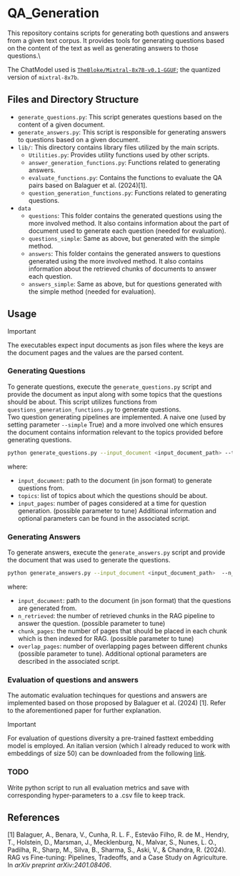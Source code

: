 # QA_Generation
This repository contains scripts for generating both questions and answers from a given text corpus. It provides tools for generating questions based on the content of the text as well as generating answers to those questions.\

The ChatModel used is [`TheBloke/Mixtral-8x7B-v0.1-GGUF`](https://huggingface.co/TheBloke/Mixtral-8x7B-v0.1-GGUF); the quantized version of `mixtral-8x7b`. 

## Files and Directory Structure

- `generate_questions.py`: This script generates questions based on the content of a given document.
- `generate_answers.py`: This script is responsible for generating answers to questions based on a given document.
- `lib/`: This directory contains library files utilized by the main scripts.
  - `Utilities.py`: Provides utility functions used by other scripts.
  - `answer_generation_functions.py`: Functions related to generating answers. 
  - `evaluate_functions.py`: Contains the functions to evaluate the QA pairs based on Balaguer et al. (2024)[1]. 
  - `question_generation_functions.py`: Functions related to generating questions.
- `data`
    - `questions`: This folder contains the generated questions using the more involved method. It also contains information about the part of document used to generate each question (needed for evaluation).
    - `questions_simple`: Same as above, but generated with the simple method.
    - `answers`: This folder contains the generated answers to questions generated using the more involved method. It also contains information about the retrieved chunks of documents to answer each question.
    - `answers_simple`: Same as above, but for questions generated with the simple method (needed for evaluation).

## Usage
> [!IMPORTANT]
> The executables expect input documents as json files where the keys are the document pages and the values are the parsed content.

### Generating Questions
To generate questions, execute the `generate_questions.py` script and provide the document as input along with some topics that the questions should be about. This script utilizes functions from `questions_generation_functions.py` to generate questions.\
Two question generating pipelines are implemented. A naive one (used by setting parameter `--simple` True) and a more involved one which ensures the document contains information relevant to the topics provided before generating questions.
```bash
python generate_questions.py --input_document <input_document_path> --topics <topic1> <topic2> ... --input_pages <input_pages> 
```
where:
- `input_document`: path to the document (in json format) to generate questions from.
- `topics`: list of topics about which the questions should be about.
- `input_pages`: number of pages considered at a time for question generation.  (possible parameter to tune)
Additional information and optional parameters can be found in the associated script.

### Generating Answers
To generate answers, execute the `generate_answers.py` script and provide the document that was used to generate the questions. 
```bash
python generate_answers.py --input_document <input_document_path>  --n_retrieved <n_retrieved> --chunk_pages <chunk_pages> --overlap_pages <overlap_pages>
```
where:
- `input_document`: path to the document (in json format) that the questions are generated from.
- `n_retrieved`: the number of retrieved chunks in the RAG pipeline to answer the question. (possible parameter to tune)
- `chunk_pages`: the number of pages that should be placed in each chunk which is then indexed for RAG. (possible parameter to tune)
- `overlap_pages`: number of overlapping pages between different chunks (possible parameter to tune).
Additional optional parameters are described in the associated script.

### Evaluation of questions and answers
The automatic evaluation techinques for questions and answers are implemented based on those proposed by Balaguer et al. (2024) [1]. Refer to the aforementioned paper for further explanation.
> [!IMPORTANT]
> For evaluation of questions diversity a pre-trained fasttext embedding model is employed. An italian version (which I already reduced to work with embeddings of size 50) can be downloaded from the following [link](https://drive.google.com/file/d/10lAGiPArsw4jc05TwPTtxsFwLvGwGy6K/view?usp=sharing). 

### TODO
Write python script to run all evaluation metrics and save with corresponding hyper-parameters to a .csv file to keep track.

## References
[1] Balaguer, A., Benara, V., Cunha, R. L. F., Estevão Filho, R. de M., Hendry, T., Holstein, D., Marsman, J., Mecklenburg, N., Malvar, S., Nunes, L. O., Padilha, R., Sharp, M., Silva, B., Sharma, S., Aski, V., & Chandra, R. (2024). RAG vs Fine-tuning: Pipelines, Tradeoffs, and a Case Study on Agriculture. In *arXiv preprint arXiv:2401.08406*.
